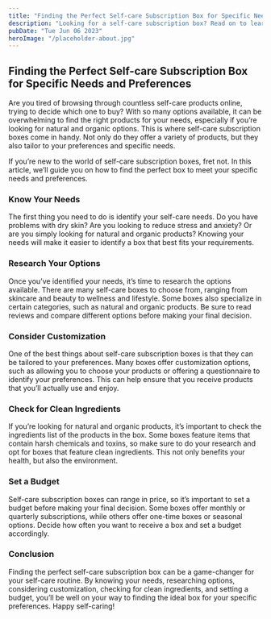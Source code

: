 ```yaml
---
title: "Finding the Perfect Self-care Subscription Box for Specific Needs and Preferences"
description: "Looking for a self-care subscription box? Read on to learn how to find the perfect one to meet your specific needs and preferences."
pubDate: "Tue Jun 06 2023"
heroImage: "/placeholder-about.jpg"
---
```


## Finding the Perfect Self-care Subscription Box for Specific Needs and Preferences

Are you tired of browsing through countless self-care products online, trying to decide which one to buy? With so many options available, it can be overwhelming to find the right products for your needs, especially if you’re looking for natural and organic options. This is where self-care subscription boxes come in handy. Not only do they offer a variety of products, but they also tailor to your preferences and specific needs.

If you’re new to the world of self-care subscription boxes, fret not. In this article, we’ll guide you on how to find the perfect box to meet your specific needs and preferences.

### Know Your Needs

The first thing you need to do is identify your self-care needs. Do you have problems with dry skin? Are you looking to reduce stress and anxiety? Or are you simply looking for natural and organic products? Knowing your needs will make it easier to identify a box that best fits your requirements.

### Research Your Options

Once you’ve identified your needs, it’s time to research the options available. There are many self-care boxes to choose from, ranging from skincare and beauty to wellness and lifestyle. Some boxes also specialize in certain categories, such as natural and organic products. Be sure to read reviews and compare different options before making your final decision.

### Consider Customization

One of the best things about self-care subscription boxes is that they can be tailored to your preferences. Many boxes offer customization options, such as allowing you to choose your products or offering a questionnaire to identify your preferences. This can help ensure that you receive products that you’ll actually use and enjoy.

### Check for Clean Ingredients

If you’re looking for natural and organic products, it’s important to check the ingredients list of the products in the box. Some boxes feature items that contain harsh chemicals and toxins, so make sure to do your research and opt for boxes that feature clean ingredients. This not only benefits your health, but also the environment.

### Set a Budget

Self-care subscription boxes can range in price, so it’s important to set a budget before making your final decision. Some boxes offer monthly or quarterly subscriptions, while others offer one-time boxes or seasonal options. Decide how often you want to receive a box and set a budget accordingly.

### Conclusion

Finding the perfect self-care subscription box can be a game-changer for your self-care routine. By knowing your needs, researching options, considering customization, checking for clean ingredients, and setting a budget, you’ll be well on your way to finding the ideal box for your specific preferences. Happy self-caring!